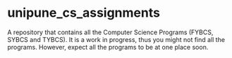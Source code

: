 # unipune_cs_assignments
A repository that contains all the Computer Science Programs (FYBCS, SYBCS and TYBCS). 
It is a work in progress, thus you might not find all the programs.
However, expect all the programs to be at one place soon.
